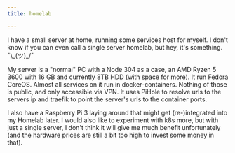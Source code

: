 ```yaml
---
title: homelab

---
```


I have a small server at home, running some services host for myself.
I don't know if you can even call a single server homelab,
but hey, it's something. ¯\\\_(ツ)_/¯

My server is a "normal" PC with a Node 304 as a case, an AMD Ryzen 5 3600 with
16 GB and currently 8TB HDD (with space for more). It run Fedora CoreOS.
Almost all services on it run in docker-containers. Nothing of those is public,
and only accessible via VPN. It uses PiHole to resolve urls to the servers ip
and traefik to point the server's urls to the container ports.

I also have a Raspberry Pi 3 laying around that might get (re-)integrated
into my Homelab later. I would also like to experiment with k8s more,
but with just a single server, I don't think it will give me much benefit
unfortunately (and the hardware prices are still a bit too high
to invest some money in that).
